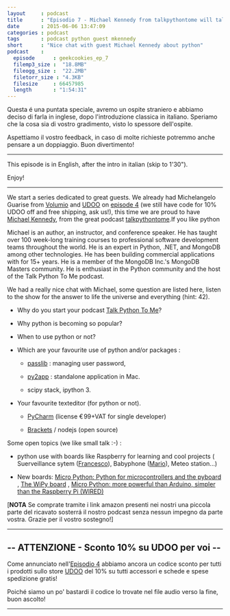 ```yaml
---
layout     : podcast
title      : "Episodio 7 - Michael Kennedy from talkpythontome will talk python to us [ENG]" 
date       : 2015-06-06 13:47:09
categories : podcast
tags       : podcast python guest mkennedy 
short      : "Nice chat with guest Michael Kennedy about python" 
podcast    :
  episode      : geekcookies_ep_7
  filemp3_size :  "18.8MB"
  fileogg_size :  "22.2MB"
  filetorr_size : "4.3KB"
  filesize     : 66457985
  length       : "1:54:31"
---
```


Questa é una puntata speciale, avremo un ospite straniero e abbiamo deciso di farla in inglese, dopo l'introduzione classica in italiano.
Speriamo che la cosa sia di vostro gradimento, visto lo spessore dell'ospite.

Aspettiamo il vostro feedback, in caso di molte richieste potremmo anche pensare a un doppiaggio. Buon divertimento! 


---

This episode is in English, after the intro in italian (skip to 1'30").

Enjoy!
<!-- more -->

---

We start a series dedicated to great guests. We already had Michelangelo Guarise from [Volumio](https://volumio.org/) and [UDOO](http://udoo.org/) on [episode 4](http://geekcookies.github.io/podcast/2015/02/09/episodio-4/) (we still have code for 10% UDOO off and free shipping, ask us!), this time we are proud to have [Michael Kennedy]( https://twitter.com/mkennedy ), from the great podcast [talkpythontome](http://www.talkpythontome.com/).If you like python 

Michael is an author, an instructor, and conference speaker. He has taught over 100 week-long training courses to professional software development teams throughout the world. He is an expert in Python, .NET, and MongoDB among other technologies. He has been building commercial applications with for 15+ years. He is a member of the MongoDB Inc.'s MongoDB Masters community. He is enthusiast in the Python community and the host of the Talk Python To Me podcast.

We had a really nice chat with Michael, some question are listed here, listen to the show for the answer to life the universe and everything (hint: 42).

* Why do you start your podcast [Talk Python To Me](http://www.talkpythontome.com/)?

* Why python is becoming so popular? 

* When to use python or not? 

* Which are your favourite use of python and/or packages :

    * [passlib](https://pythonhosted.org/passlib/) : managing user password,

    * [py2app](https://pythonhosted.org/py2app/) : standalone application in Mac.

    * scipy stack, ipython 3.

* Your favourite texteditor (for python or not).

    * [PyCharm](https://www.jetbrains.com/pycharm/) (license € 99+VAT for single developer)

    * [Brackets](http://brackets.io/) / nodejs (open source)

Some open topics (we like small talk :-) : 

* python use with boards like Raspberry for learning and cool projects ( Suerveillance sytem ([Francesco][twitterfra]), Babyphone ([Mario][twittermar]), Meteo station...)

* New boards: [Micro Python: Python for microcontrollers and the pyboard](https://www.kickstarter.com/projects/214379695/micro-python-python-for-microcontrollers) , [The WiPy board](http://wipy.io/) ,  [Micro Python: more powerful than Arduino, simpler ](http://www.wired.co.uk/news/archive/2013-12/06/micro-python)[than the](http://www.wired.co.uk/news/archive/2013-12/06/micro-python)[ Raspberry Pi (WIRED)](http://www.wired.co.uk/news/archive/2013-12/06/micro-python)

 [**NOTA** Se comprate tramite i link amazon presenti nei nostri una piccola parte del ricavato sosterrá il nostro podcast senza nessun impegno da parte vostra. Grazie per il vostro sostegno!]

---

## -- ATTENZIONE - Sconto 10% su UDOO per voi --

Come annunciato nell'[Episodio 4](http://geekcookies.github.io/podcast/2015/02/09/episodio-4/) abbiamo ancora un codice sconto per tutti i prodotti sullo store [UDOO](http://shop.udoo.org/) del 10% su tutti accessori e schede e spese spedizione gratis!

Poiché siamo un po' bastardi il codice lo trovate nel file audio verso la fine, buon ascolto!

---

[twitterfra]: https://twitter.com/cesco_78 
[twittermar]: https://twitter.com/kidpixo 
[twittermas]: https://twitter.com/fanciullim
